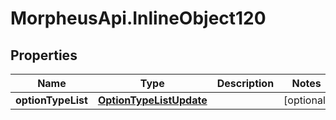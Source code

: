 # MorpheusApi.InlineObject120

## Properties

Name | Type | Description | Notes
------------ | ------------- | ------------- | -------------
**optionTypeList** | [**OptionTypeListUpdate**](OptionTypeListUpdate.md) |  | [optional] 


